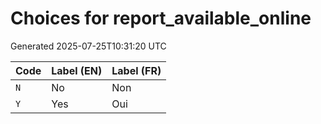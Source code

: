 # Choices for report_available_online

Generated 2025-07-25T10:31:20 UTC

| Code | Label (EN) | Label (FR) |
|------|------------|------------|
| `N` | No | Non |
| `Y` | Yes | Oui |
